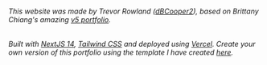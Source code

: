 ###### This website was made by Trevor Rowland ([dBCooper2](https://github.com/dBCooper2)), based on Brittany Chiang's amazing [v5 portfolio](https://brittanychiang.com/). 

###### Built with [NextJS 14](https://nextjs.org/), [Tailwind CSS](https://tailwindcss.com/) and deployed using [Vercel](https://vercel.com/). Create your own version of this portfolio using the template I have created [here](https://github.com/dBCooper2/nextjs-portfolio-site).
